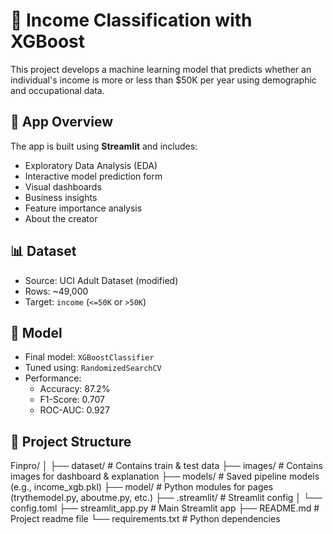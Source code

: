 # 🧠 Income Classification with XGBoost

This project develops a machine learning model that predicts whether an individual's income is more or less than $50K per year using demographic and occupational data.

## 🚀 App Overview

The app is built using **Streamlit** and includes:
- Exploratory Data Analysis (EDA)
- Interactive model prediction form
- Visual dashboards
- Business insights
- Feature importance analysis
- About the creator

## 📊 Dataset
- Source: UCI Adult Dataset (modified)
- Rows: ~49,000
- Target: `income` (`<=50K` or `>50K`)

## 🧠 Model
- Final model: `XGBoostClassifier`
- Tuned using: `RandomizedSearchCV`
- Performance:
    - Accuracy: 87.2%
    - F1-Score: 0.707
    - ROC-AUC: 0.927

## 📁 Project Structure

Finpro/
│
├── dataset/ # Contains train & test data
├── images/ # Contains images for dashboard & explanation
├── models/ # Saved pipeline models (e.g., income_xgb.pkl)
├── model/ # Python modules for pages (trythemodel.py, aboutme.py, etc.)
├── .streamlit/ # Streamlit config
│ └── config.toml
├── streamlit_app.py # Main Streamlit app
├── README.md # Project readme file
└── requirements.txt # Python dependencies

